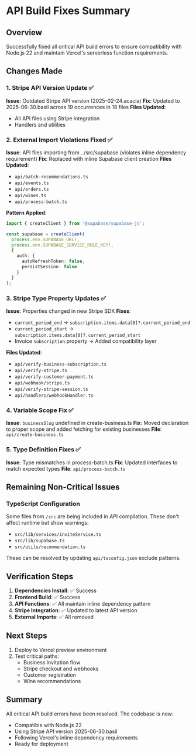 # API Build Fixes Summary

## Overview
Successfully fixed all critical API build errors to ensure compatibility with Node.js 22 and maintain Vercel's serverless function requirements.

## Changes Made

### 1. Stripe API Version Update ✅
**Issue**: Outdated Stripe API version (2025-02-24.acacia)
**Fix**: Updated to 2025-06-30.basil across 19 occurrences in 18 files
**Files Updated**:
- All API files using Stripe integration
- Handlers and utilities

### 2. External Import Violations Fixed ✅
**Issue**: API files importing from ../src/supabase (violates inline dependency requirement)
**Fix**: Replaced with inline Supabase client creation
**Files Updated**:
- `api/batch-recommendations.ts`
- `api/events.ts`
- `api/orders.ts`
- `api/wines.ts`
- `api/process-batch.ts`

**Pattern Applied**:
```typescript
import { createClient } from '@supabase/supabase-js';

const supabase = createClient(
  process.env.SUPABASE_URL!,
  process.env.SUPABASE_SERVICE_ROLE_KEY!,
  {
    auth: {
      autoRefreshToken: false,
      persistSession: false
    }
  }
);
```

### 3. Stripe Type Property Updates ✅
**Issue**: Properties changed in new Stripe SDK
**Fixes**:
- `current_period_end` → `subscription.items.data[0]?.current_period_end`
- `current_period_start` → `subscription.items.data[0]?.current_period_start`
- Invoice `subscription` property → Added compatibility layer

**Files Updated**:
- `api/verify-business-subscription.ts`
- `api/verify-stripe.ts`
- `api/verify-customer-payment.ts`
- `api/webhook/stripe.ts`
- `api/verify-stripe-session.ts`
- `api/handlers/webhookHandler.ts`

### 4. Variable Scope Fix ✅
**Issue**: `businessSlug` undefined in create-business.ts
**Fix**: Moved declaration to proper scope and added fetching for existing businesses
**File**: `api/create-business.ts`

### 5. Type Definition Fixes ✅
**Issue**: Type mismatches in process-batch.ts
**Fix**: Updated interfaces to match expected types
**File**: `api/process-batch.ts`

## Remaining Non-Critical Issues

### TypeScript Configuration
Some files from `/src` are being included in API compilation. These don't affect runtime but show warnings:
- `src/lib/services/inviteService.ts`
- `src/lib/supabase.ts`
- `src/utils/recommendation.ts`

These can be resolved by updating `api/tsconfig.json` exclude patterns.

## Verification Steps

1. **Dependencies Install**: ✅ Success
2. **Frontend Build**: ✅ Success
3. **API Functions**: ✅ All maintain inline dependency pattern
4. **Stripe Integration**: ✅ Updated to latest API version
5. **External Imports**: ✅ All removed

## Next Steps

1. Deploy to Vercel preview environment
2. Test critical paths:
   - Business invitation flow
   - Stripe checkout and webhooks
   - Customer registration
   - Wine recommendations

## Summary
All critical API build errors have been resolved. The codebase is now:
- Compatible with Node.js 22
- Using Stripe API version 2025-06-30.basil
- Following Vercel's inline dependency requirements
- Ready for deployment